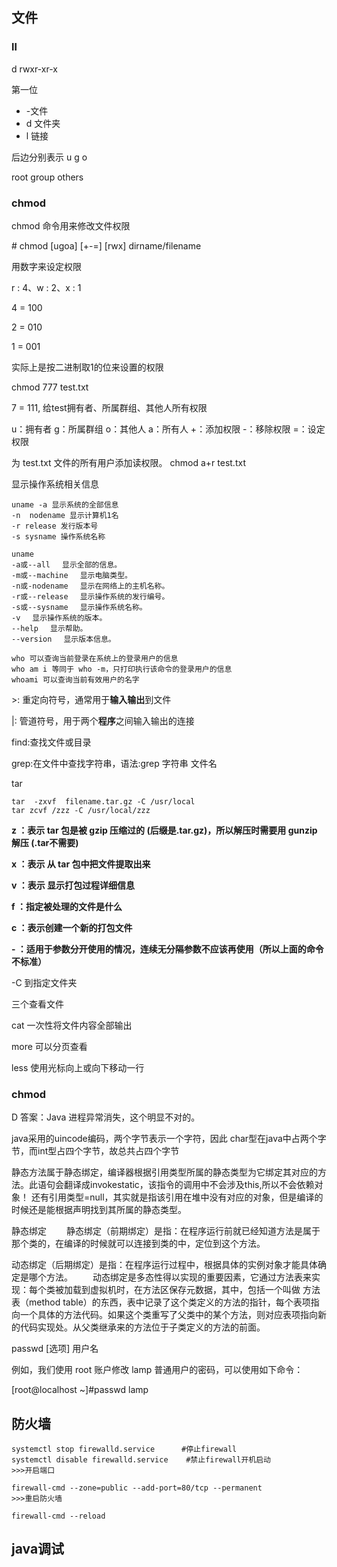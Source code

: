 ## 文件

### ll

 d rwxr-xr-x 

第一位

- -文件
- d 文件夹
- l 链接

后边分别表示  u g o 

root group others

### chmod

chmod 命令用来修改文件权限

\# chmod [ugoa] [+-=] [rwx] dirname/filename

用数字来设定权限

r : 4、w : 2、x : 1

4 = 100

2 = 010

1 = 001

实际上是按二进制取1的位来设置的权限

chmod 777 test.txt

7 = 111, 给test拥有者、所属群组、其他人所有权限



u：拥有者
g：所属群组
o：其他人
a：所有人
+：添加权限
-：移除权限
=：设定权限

为 test.txt 文件的所有用户添加读权限。
chmod a+r test.txt



显示操作系统相关信息

```
uname -a 显示系统的全部信息
-n  nodename 显示计算机1名
-r release 发行版本号
-s sysname 操作系统名称

uname
-a或--all 　显示全部的信息。
-m或--machine 　显示电脑类型。
-n或-nodename 　显示在网络上的主机名称。
-r或--release 　显示操作系统的发行编号。
-s或--sysname 　显示操作系统名称。
-v 　显示操作系统的版本。
--help 　显示帮助。
--version 　显示版本信息。

who 可以查询当前登录在系统上的登录用户的信息
who am i 等同于 who -m，只打印执行该命令的登录用户的信息
whoami 可以查询当前有效用户的名字
```

\>: 重定向符号，通常用于**输入输出**到文件

|: 管道符号，用于两个**程序**之间输入输出的连接

find:查找文件或目录

grep:在文件中查找字符串，语法:grep 字符串 文件名

tar

```
tar  -zxvf  filename.tar.gz -C /usr/local
tar zcvf /zzz -C /usr/local/zzz
```

**z ：表示 tar 包是被 gzip 压缩过的 (后缀是.tar.gz)，所以解压时需要用 gunzip 解压 (.tar不需要)**

**x ：表示 从 tar 包中把文件提取出来**

**v ：表示 显示打包过程详细信息**

**f ：指定被处理的文件是什么**

 **c ：表示创建一个新的打包文件** 

**- ：适用于参数分开使用的情况，连续无分隔参数不应该再使用（所以上面的命令不标准）**

-C 到指定文件夹

 三个查看文件 

 cat 一次性将文件内容全部输出 

more 可以分页查看 

less 使用光标向上或向下移动一行 

### chmod





D 答案：Java 进程异常消失，这个明显不对的。

 java采用的uincode编码，两个字节表示一个字符，因此 char型在java中占两个字节，而int型占四个字节，故总共占四个字节 

 静态方法属于静态绑定，编译器根据引用类型所属的静态类型为它绑定其对应的方法。此语句会翻译成invokestatic，该指令的调用中不会涉及this,所以不会依赖对象！ 还有引用类型=null，其实就是指该引用在堆中没有对应的对象，但是编译的时候还是能根据声明找到其所属的静态类型。 



 静态绑定
　　静态绑定（前期绑定）是指：在程序运行前就已经知道方法是属于那个类的，在编译的时候就可以连接到类的中，定位到这个方法。 

动态绑定（后期绑定）是指：在程序运行过程中，根据具体的实例对象才能具体确定是哪个方法。
　　动态绑定是多态性得以实现的重要因素，它通过方法表来实现：每个类被加载到虚拟机时，在方法区保存元数据，其中，包括一个叫做 方法表（method table）的东西，表中记录了这个类定义的方法的指针，每个表项指向一个具体的方法代码。如果这个类重写了父类中的某个方法，则对应表项指向新的代码实现处。从父类继承来的方法位于子类定义的方法的前面。



 passwd [选项] 用户名 

例如，我们使用 root 账户修改 lamp 普通用户的密码，可以使用如下命令：

[root@localhost ~]#passwd lamp

## 防火墙

```shell
systemctl stop firewalld.service      #停止firewall
systemctl disable firewalld.service    #禁止firewall开机启动 
>>>开启端口

firewall-cmd --zone=public --add-port=80/tcp --permanent
>>>重启防火墙

firewall-cmd --reload
```

## java调试

